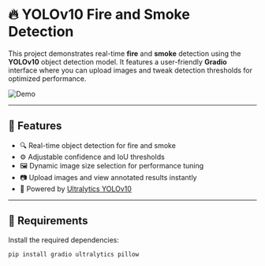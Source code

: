 # 🔥 YOLOv10 Fire and Smoke Detection

This project demonstrates real-time **fire** and **smoke** detection using the **YOLOv10** object detection model. It features a user-friendly **Gradio** interface where you can upload images and tweak detection thresholds for optimized performance.

![Demo](examples/demo_result.jpg) <!-- Optional if you have a demo image -->

---

## 📌 Features

- 🔍 Real-time object detection for fire and smoke
- ⚙️ Adjustable confidence and IoU thresholds
- 🖼️ Dynamic image size selection for performance tuning
- 📷 Upload images and view annotated results instantly
- 🧠 Powered by [Ultralytics YOLOv10](https://github.com/ultralytics/ultralytics)

---

## 🧰 Requirements

Install the required dependencies:

```bash
pip install gradio ultralytics pillow
